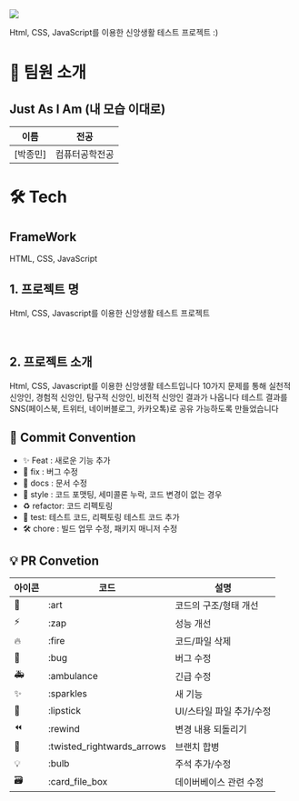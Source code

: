 <div><img src="https://capsule-render.vercel.app/api?type=waving&height=200&color=gradient&text=Just%20As%20I%20Am" /></div>



Html, CSS, JavaScript를 이용한 신앙생활 테스트 프로젝트 :)

# 👋 팀원 소개

## Just As I Am (내 모습 이대로)

| 이름                                   | 전공           |
| -------------------------------------- | -------------- | 
| [박종민]  | 컴퓨터공학전공 | 


# 🛠️ Tech

## FrameWork

HTML, CSS, JavaScript

## 1. 프로젝트 명

Html, CSS, Javascript를 이용한 신앙생활 테스트 프로젝트


<br/>

## 2. 프로젝트 소개

Html, CSS, Javascript를 이용한 신앙생활 테스트입니다
10가지 문제를 통해 실천적 신앙인, 경험적 신앙인, 탐구적 신앙인, 비전적 신앙인 결과가 나옵니다
테스트 결과를 SNS(페이스북, 트위터, 네이버블로그, 카카오톡)로 공유 가능하도록 만들었습니다


## 🎯 Commit Convention

- ✨ Feat : 새로운 기능 추가
- 🐛 fix : 버그 수정
- 📑 docs : 문서 수정
- 💄 style : 코드 포맷팅, 세미콜론 누락, 코드 변경이 없는 경우
- ♻️ refactor: 코드 리펙토링
- 🧪 test: 테스트 코드, 리펙토링 테스트 코드 추가
- 🛠️ chore : 빌드 업무 수정, 패키지 매니저 수정

## 💡 PR Convetion

| 아이콘 | 코드                       | 설명                     |
| ------ | -------------------------- | ------------------------ |
| 🎨     | :art                       | 코드의 구조/형태 개선    |
| ⚡️    | :zap                       | 성능 개선                |
| 🔥     | :fire                      | 코드/파일 삭제           |
| 🐛     | :bug                       | 버그 수정                |
| 🚑     | :ambulance                 | 긴급 수정                |
| ✨     | :sparkles                  | 새 기능                  |
| 💄     | :lipstick                  | UI/스타일 파일 추가/수정 |
| ⏪     | :rewind                    | 변경 내용 되돌리기       |
| 🔀     | :twisted_rightwards_arrows | 브랜치 합병              |
| 💡     | :bulb                      | 주석 추가/수정           |
| 🗃      | :card_file_box             | 데이버베이스 관련 수정   |
